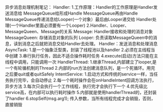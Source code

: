 异步消息处理机制笔记：
     Handler:
            1.工作原理：Handler的工作原理是Handler发送消息给
            MessageQueue给形成Handle MessageQueue再由Handle 
            MessageQueue传递消息给Looper(一个对象）最后由Looper递交给 
            Handler处理(一个Handler里面必须要有一个Looper)
            2.Handler、Looper、MessageQueen、Message的关系 
            Message: Handler接收和处理的消息对象
            MessageQueen: 存储消息对象的队列
            Looper: 负责读取MessageQueen中的消息，读到消息之后就把消息交给Handler去处理。
            Handler：发送消息和处理消息
     AsyncTask:
            1.是一个抽象泛型类，封装了线程池以及handler 
            2.必须在主线程当中创建
            3.串行执行任务，因此不适合操作耗时任务 
            4.execute(启动)方法只能在主线程中调用，只能调用一次
     HandlerThread:
            1.继承Thread,内部建立了looper,是一个有轮循机制的Thread
            2.内部的run方法创建消息队列，是一个死循环。用完之后要quit或者quitSafely
     IntentService:
            1.启动方式和传统的service一样，当任务执行完毕，会自动停止
            2.每一个耗时操作会在onHandleIntent回调方法执行，异步方法
            3.每次只会执行一个工作线程，执行完才会执行下一个
            4.优先级比service高，在内部可以执行耗时操作
            5.内部就是使用handlerThread的，还封装了handler
            6.stopSelf(msg.arg1); 传入参数，当所有线程完成才会销毁，否则，直接销毁
              
               